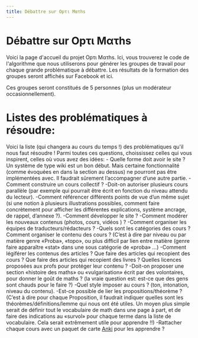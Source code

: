 ```yaml
---
title: Débattre sur Opτι Mατhs
---
```


# Débattre sur Opτι Mατhs

Voici la page d'accueil du projet Opτι Mατhs. Ici, vous trouverez le code de
l'algorithme que nous utiliserons pour générer les groupes de travail pour
chaque grande problématique à débattre. Les résultats de la formation des
groupes seront affichés sur Facebook et ici.

Ces groupes seront constitués de 5 personnes (plus un modérateur occasionnellement).


# Listes des problématiques à résoudre:
Voici la liste (qui changera au cours du temps !) des problématiques qu'il nous
faut résoudre ! Parmi toutes ces questions, choississez celles qui vous
inspirent, celles où vous avez des idées:
    - Quelle forme doit avoir le site ? Un système de type wiki est un bon début. Mais certaine fonctionnalité (comme évoquées en dans la section au dessus) ne pourront pas être implémentées avec. Il faudrait sûrement l’accompagner d’une autre partie.
    -Comment construire un cours collectif ?
    -Doit-on autoriser plusieurs cours parallèle (par exemple qui pourrait être écrit en fonction du niveau attendu du lecteur).
    -Comment référencer différents points de vue d’un même sujet (si une notion à plusieurs illustrations possibles, comment faire concrètement pour afficher les différentes explications, système ancrage, de rappel, d’annexe ?).
    -Comment développer le site ?
    -Comment modérer les nouveaux contenus (photos, cours, vidéos ) ?
    -Comment organiser les équipes de traducteurs/rédacteurs ?
    -Quels sont les catégories des cours ? Comment organiser le contenu des cours ? (C’est à dire par niveau ou  par matière genre «Proba», «topo», ou plus difficil par lien entre matière (genre faire apparaître «stat» dans une sous catégorie de «proba» …)
    -Comment légiférer les contenus des articles ? Que faire des articles qui recopient des cours ? Que faire des articles qui recopient des livres ? Quelles licences proposées aux profs pour protéger leur contenu ?
    -Doit-on proposer une section «histoire des maths» ou «vulgarisation» écrit par des volontaires, pour donner le goût de maths ? (la vraie question est: est-ce que des  gens sont chauds pour le faire ?)
    -Quel style imposer au cours ? (ton, intonation, niveau du contenu).
    -Est-ce possible de lier les propositions/théorème ? (C’est à dire pour chaque Proposition, il faudrait indiquer quelles sont les théorèmes/définitions/lemme qui nous ont été utiles. Un moyen plus simple serait de définir tout le vocabulaire de math dans une page à part, et de faire des indications au «survol» pour chaque terme dans la liste de vocabulaire. Cela serait extrêmement utile pour apprendre !!)
    -Rattacher chaque cours avec un paquet de carte [Anki](https://apps.ankiweb.net/) pour les apprendre ?
